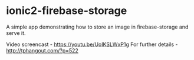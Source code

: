 # ionic2-firebase-storage
A simple app demonstrating how to store an image in firebase-storage and serve it.

Video screencast - https://youtu.be/UoIKSLWxP1g
For further details - http://tphangout.com/?p=522
